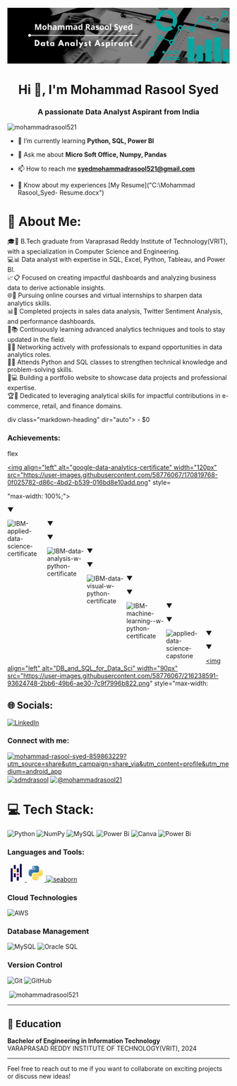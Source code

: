 ![logo](https://github.com/MohammadRasool521/MohammadRasool521/blob/main/Black%20%26%20White%20Modern%20Minimalist%20Data%20Analyst%20LinkedIn%20Banner.png)

<h1 align="center">Hi 👋, I'm Mohammad Rasool Syed</h1>
<h3 align="center">A passionate Data Analyst Aspirant from India</h3>

<p align="left"> <img src="https://komarev.com/ghpvc/?username=mohammadrasool521&label=Profile%20views&color=0e75b6&style=flat" alt="mohammadrasool521" /> </p>

- 🌱 I’m currently learning **Python, SQL, Power BI**

- 💬 Ask me about **Micro Soft Office, Numpy, Pandas**

- 📫 How to reach me **syedmohammadrasool521@gmail.com**

- 📄 Know about my experiences [My Resume]("C:\Mohammad Rasool_Syed- Resume.docx")

# 💫 About Me:
🎓📘 B.Tech graduate from Varaprasad Reddy Institute of Technology(VRIT), with a specialization in Computer Science and Engineering.<br>💻📊 Data analyst with expertise in SQL, Excel, Python, Tableau, and Power BI.<br>📈📋 Focused on creating impactful dashboards and analyzing business data to derive actionable insights.<br>🌐📖 Pursuing online courses and virtual internships to sharpen data analytics skills.<br>📊📅 Completed projects in sales data analysis, Twitter Sentiment Analysis, and performance dashboards.<br>🧠📚 Continuously learning advanced analytics techniques and tools to stay updated in the field.<br>🎯💼 Networking actively with professionals to expand opportunities in data analytics roles.<br>🌟🏫 Attends Python and SQL classes to strengthen technical knowledge and problem-solving skills.<br>📄💻 Building a portfolio website to showcase data projects and professional expertise.<br>🏆🚀 Dedicated to leveraging analytical skills for impactful contributions in e-commerce, retail, and finance domains.

div class="markdown-heading" dir="auto"> - $0

<h3 class="heading-element" dir="auto">Achievements:</h3>

<a id="user-content-achievements" class="anchor" aria-label="Permalink: Achievements:" href="#achievements"> </a> flex

</div>

<p dir="auto">

<a target="_blank" rel="noopener noreferrer nofollow" href="https://user-images.githubusercontent.com/58776067/170819768-0f025782-d86c-4bd2-b539-016bd8e10add.png">

<img align="left" alt="google-data-analytics-certificate" width="120px" src="https://user-images.githubusercontent.com/58776067/170819768-0f025782-d86c-4bd2-b539-016bd8e10add.png" style=

"max-width: 100%;">

</a>

</p>

<p dir="auto">

▼<a target="_blank" rel="noopener noreferrer nofollow" href="https://user-images.githubusercontent.com/58776067/216236692-df7d6cab-64c0-4ee0-9dfa-537c65791819.ong">

<img align="left" alt="IBM-applied-data-science-certificate" width="90px" src="https://user-images.githubusercontent.com/58776067/216236692-df7d6cab-64c0-4ee0-9dfa-537c65791819.png" style="max-width: 100%;">

</a>

</p>

▼<p dir="auto">

▼<a target="_blank" rel="noopener noreferrer nofollow" href="https://user-images.githubusercontent.com/58776067/216237056-dba2446a-1f80-4d1d-817e-4fb3efec8498.png">

<img align="left" alt="IBM-data-analysis-w-python-certificate" width="90px" src="https://user-images.githubusercontent.com/58776067/216237056-dba2446a-1f80-4d1d-817e-4fb3efec8498.png" style="max-width: 100%;">

</a>

</p>

▼<p dir="auto">

▼<a target="_blank" rel="noopener noreferrer nofollow" href="https://user-images.githubusercontent.com/58776067/216237264-9904-593-7863-49a9-965-30cc8a54beb8.png">

<img align="left" alt="IBM-data-visual-w-python-certificate" width="90px" src="https://user-images.githubusercontent.com/58776067/216237264-9904-593-7863-49a9-965-30cc8a54beb8.png" style="max-width: 100%;">

</a>

</p>

▼<p dir="auto">

▼<a target="_blank" rel="noopener noreferrer nofollow" href="https://user-images.githubusercontent.com/58776067/216237908-9108103b-c2eb-436c-bc3f-a75ebab56874.png">

<img align="left" alt="IBM-machine-learning--w-python-certificate" width="90px" src="https://user-images.githubusercontent.com/58776067/216237908-9108103b-c2eb-436c-bc3f-a75ebab56874.pn g" style="max-width: 100%;">

</a>

</p>

▼<p dir="auto">

▼<a target="blank" rel="noopener noreferrer nofollow" href="https://user-images.githubusercontent.com/58776067/216238233-97b1aa15-70eb-4c19-9dd2-dadb7d0a3e65.png">

<img align="left" alt="applied-data-science-capstone" width="90px" src="https://user-images.githubusercontent.com/58776067/216238233-97b1aa15-70eb-4c19-9dd2-dadb7d0a3e65.png" style="max-width: 100%;">

</a>

</p>

▼<p dir="auto">

▼<a target="_blank" rel="noopener noreferrer nofollow" href="https://user-images.githubusercontent.com/58776067/216238591-93624740-2bb6-49b6-ae30-7c9f7996b822.png">

<img align="left" alt="DB_and_SQL_for_Data_Sci" width="90px" src="https://user-images.githubusercontent.com/58776067/216238591-93624748-2bb6-49b6-ae30-7c9f7996b822.png" style="max-width:

## 🌐 Socials:
 [![LinkedIn](https://img.shields.io/badge/LinkedIn-%230077B5.svg?logo=linkedin&logoColor=white)](https://linkedin.com/in/mohammad-rasool-syed-859863229?utm_source=share&utm_campaign=share_via&utm_content=profile&utm_medium=android_app)

<h3 align="left">Connect with me:</h3>
<p align="left">
<a href="https://linkedin.com/in/mohammad-rasool-syed-859863229?utm_source=share&utm_campaign=share_via&utm_content=profile&utm_medium=android_app" target="blank"><img align="center" src="https://raw.githubusercontent.com/rahuldkjain/github-profile-readme-generator/master/src/images/icons/Social/linked-in-alt.svg" alt="mohammad-rasool-syed-859863229?utm_source=share&utm_campaign=share_via&utm_content=profile&utm_medium=android_app" height="30" width="40" /></a>
<a href="https://kaggle.com/sdmdrasool" target="blank"><img align="center" src="https://raw.githubusercontent.com/rahuldkjain/github-profile-readme-generator/master/src/images/icons/Social/kaggle.svg" alt="sdmdrasool" height="30" width="40" /></a>
<a href="https://www.hackerrank.com/@mohammadrasool21" target="blank"><img align="center" src="https://raw.githubusercontent.com/rahuldkjain/github-profile-readme-generator/master/src/images/icons/Social/hackerrank.svg" alt="@mohammadrasool21" height="30" width="40" /></a>
</p>

# 💻 Tech Stack:
![Python](https://img.shields.io/badge/python-3670A0?style=for-the-badge&logo=python&logoColor=ffdd54) ![NumPy](https://img.shields.io/badge/numpy-%23013243.svg?style=for-the-badge&logo=numpy&logoColor=white) ![MySQL](https://img.shields.io/badge/mysql-4479A1.svg?style=for-the-badge&logo=mysql&logoColor=white) ![Power Bi](https://img.shields.io/badge/power_bi-F2C811?style=for-the-badge&logo=powerbi&logoColor=black) ![Canva](https://img.shields.io/badge/Canva-%2300C4CC.svg?style=for-the-badge&logo=Canva&logoColor=white) ![Power Bi](https://img.shields.io/badge/power_bi-F2C811?style=for-the-badge&logo=powerbi&logoColor=black)

<h3 align="left">Languages and Tools:</h3>
<p align="left"> <a href="https://pandas.pydata.org/" target="_blank" rel="noreferrer"> <img src="https://raw.githubusercontent.com/devicons/devicon/2ae2a900d2f041da66e950e4d48052658d850630/icons/pandas/pandas-original.svg" alt="pandas" width="40" height="40"/> </a> <a href="https://www.python.org" target="_blank" rel="noreferrer"> <img src="https://raw.githubusercontent.com/devicons/devicon/master/icons/python/python-original.svg" alt="python" width="40" height="40"/> </a> <a href="https://seaborn.pydata.org/" target="_blank" rel="noreferrer"> <img src="https://seaborn.pydata.org/_images/logo-mark-lightbg.svg" alt="seaborn" width="40" height="40"/> </a> </p>

### Cloud Technologies
![AWS](https://img.shields.io/badge/AWS-232F3E?style=for-the-badge&logo=amazon-aws&logoColor=white)

### Database Management
![MySQL](https://img.shields.io/badge/MySQL-4479A1?style=for-the-badge&logo=mysql&logoColor=white)
![Oracle SQL](https://img.shields.io/badge/Oracle-F80000?style=for-the-badge&logo=oracle&logoColor=white)

### Version Control
![Git](https://img.shields.io/badge/Git-F05032?style=for-the-badge&logo=git&logoColor=white)
![GitHub](https://img.shields.io/badge/GitHub-181717?style=for-the-badge&logo=github&logoColor=white)

<p>&nbsp;<img align="center" src="https://github-readme-stats.vercel.app/api?username=mohammadrasool521&show_icons=true&locale=en" alt="mohammadrasool521" /></p>


---

## 🌱 Education
**Bachelor of Engineering in Information Technology**  
VARAPRASAD REDDY INSTITUTE OF TECHNOLOGY(VRIT), 2024  

---

Feel free to reach out to me if you want to collaborate on exciting projects or discuss new ideas!
